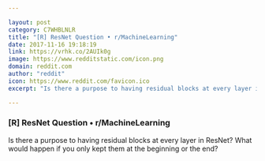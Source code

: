```yaml
---

layout: post
category: C7WHBLNLR
title: "[R] ResNet Question • r/MachineLearning"
date: 2017-11-16 19:18:19
link: https://vrhk.co/2AUIk0g
image: https://www.redditstatic.com/icon.png
domain: reddit.com
author: "reddit"
icon: https://www.reddit.com/favicon.ico
excerpt: "Is there a purpose to having residual blocks at every layer in ResNet? What would happen if you only kept them at the beginning or the end?"

---
```


### [R] ResNet Question • r/MachineLearning

Is there a purpose to having residual blocks at every layer in ResNet? What would happen if you only kept them at the beginning or the end?